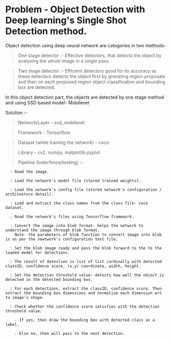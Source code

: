 # Problem - Object Detection with Deep learning's Single Shot Detection method.

Object detection using deep neural network are categories in two methods- 

  > One stage detector :- Effective detectors, that detects the object by analysing the whole image in a single pass.

  > Two stage detector :- Efficeint detectors good for its accuracy as these detectors detects the object first by gnerating region proposals and then on each proposed region object classification and bounding box are detected.

In this object detection part, the objects are detected by one stage method and using SSD based model- Mobilenet

Solution :-

  > Network/Layer - ssd_mobilenet

  > Framework - Tensorflow

  > Dataset (while training the network) - coco

  > Library - cv2, numpy, matplotlib.pyplot 

  > Pipeline (Inderfence/testing) :-

      : Read the image.

      : Load the network's model file (stored trained weights). 
      
      : Load the network's config file (stored network's configuration / architexture detail).

      : Load and extract the class names from the class file- coco dataset.

      : Read the network's files using Tensorflow framework.

      : Convert the image into blob format- helps the network to understand the image through blob format. 
        Note- the parameters of blob function to convert image into blob is as per the newtwork's configuration text file.
      
      : Set the blob image ready and pass the blob forward to the to the loaded model for detections.

      : The result of detection is list of list cardinally with detected classID, confidence score, (x,y) coordinate, width, height.

      : Set the detection threshold value- detects how well the object is detected in the detected bounding box.

      : For each detections, extract the classID, confidence score. Then extract the bounding box dimensions and normalise each dimension wrt to image's shape.
      
      : Check whether the confidence score satisfies with the detection threshold value. 
      
        - If yes, then draw the bounding box with detected class as a label.

        - Else no, then will pass to the next detection.

